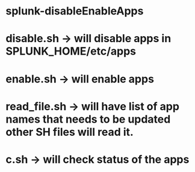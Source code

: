 # splunk-disableEnableApps
# disable.sh -> will disable apps in SPLUNK_HOME/etc/apps
# enable.sh -> will enable apps
# read_file.sh -> will have list of app names that needs to be updated other SH files will read it.
# c.sh -> will check status of the apps
